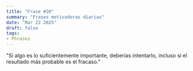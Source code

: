 ```yaml
---
title: "Frase #20"
summary: "Frases motivadoras diarias"
date: "Mar 22 2025"
draft: false
tags:
- Phrases
---
```


"Si algo es lo suficientemente importante, deberías intentarlo, incluso si el resultado más probable es el fracaso."
